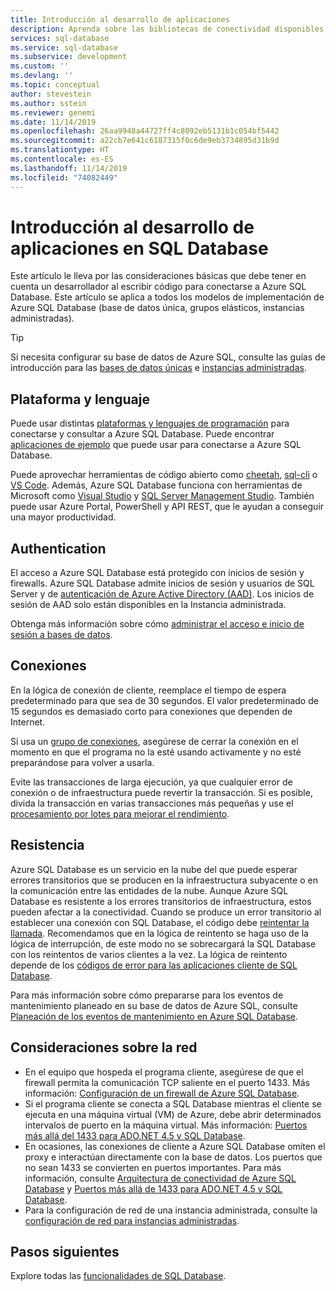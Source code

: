 ```yaml
---
title: Introducción al desarrollo de aplicaciones
description: Aprenda sobre las bibliotecas de conectividad disponibles y los procedimientos recomendados para las aplicaciones que se conectan a SQL Database.
services: sql-database
ms.service: sql-database
ms.subservice: development
ms.custom: ''
ms.devlang: ''
ms.topic: conceptual
author: stevestein
ms.author: sstein
ms.reviewer: genemi
ms.date: 11/14/2019
ms.openlocfilehash: 26aa9948a44727ff4c8092eb5131b1c054bf5442
ms.sourcegitcommit: a22cb7e641c6187315f0c6de9eb3734895d31b9d
ms.translationtype: HT
ms.contentlocale: es-ES
ms.lasthandoff: 11/14/2019
ms.locfileid: "74082449"
---
```

# <a name="sql-database-application-development-overview"></a>Introducción al desarrollo de aplicaciones en SQL Database

Este artículo le lleva por las consideraciones básicas que debe tener en cuenta un desarrollador al escribir código para conectarse a Azure SQL Database. Este artículo se aplica a todos los modelos de implementación de Azure SQL Database (base de datos única, grupos elásticos, instancias administradas).

> [!TIP]
> Si necesita configurar su base de datos de Azure SQL, consulte las guías de introducción para las [bases de datos únicas](sql-database-single-database-quickstart-guide.md) e [instancias administradas](sql-database-managed-instance-quickstart-guide.md).
>

## <a name="language-and-platform"></a>Plataforma y lenguaje

Puede usar distintas [plataformas y lenguajes de programación](sql-database-connect-query.md) para conectarse y consultar a Azure SQL Database. Puede encontrar [aplicaciones de ejemplo](https://azure.microsoft.com/resources/samples/?service=sql-database&sort=0) que puede usar para conectarse a Azure SQL Database.

Puede aprovechar herramientas de código abierto como [cheetah](https://github.com/wunderlist/cheetah), [sql-cli](https://www.npmjs.com/package/sql-cli) o [VS Code](https://code.visualstudio.com/). Además, Azure SQL Database funciona con herramientas de Microsoft como [Visual Studio](https://www.visualstudio.com/downloads/) y [SQL Server Management Studio](https://msdn.microsoft.com/library/ms174173.aspx). También puede usar Azure Portal, PowerShell y API REST, que le ayudan a conseguir una mayor productividad.

## <a name="authentication"></a>Authentication

El acceso a Azure SQL Database está protegido con inicios de sesión y firewalls. Azure SQL Database admite inicios de sesión y usuarios de SQL Server y de [autenticación de Azure Active Directory (AAD)](sql-database-aad-authentication.md). Los inicios de sesión de AAD solo están disponibles en la Instancia administrada. 

Obtenga más información sobre cómo [administrar el acceso e inicio de sesión a bases de datos](sql-database-manage-logins.md).

## <a name="connections"></a>Conexiones

En la lógica de conexión de cliente, reemplace el tiempo de espera predeterminado para que sea de 30 segundos. El valor predeterminado de 15 segundos es demasiado corto para conexiones que dependen de Internet.

Si usa un [grupo de conexiones](https://msdn.microsoft.com/library/8xx3tyca.aspx), asegúrese de cerrar la conexión en el momento en que el programa no la esté usando activamente y no esté preparándose para volver a usarla.

Evite las transacciones de larga ejecución, ya que cualquier error de conexión o de infraestructura puede revertir la transacción. Si es posible, divida la transacción en varias transacciones más pequeñas y use el [procesamiento por lotes para mejorar el rendimiento](sql-database-use-batching-to-improve-performance.md).

## <a name="resiliency"></a>Resistencia

Azure SQL Database es un servicio en la nube del que puede esperar errores transitorios que se producen en la infraestructura subyacente o en la comunicación entre las entidades de la nube. Aunque Azure SQL Database es resistente a los errores transitorios de infraestructura, estos pueden afectar a la conectividad. Cuando se produce un error transitorio al establecer una conexión con SQL Database, el código debe [reintentar la llamada](sql-database-connectivity-issues.md). Recomendamos que en la lógica de reintento se haga uso de la lógica de interrupción, de este modo no se sobrecargará la SQL Database con los reintentos de varios clientes a la vez. La lógica de reintento depende de los [códigos de error para las aplicaciones cliente de SQL Database](troubleshoot-connectivity-issues-microsoft-azure-sql-database.md).

Para más información sobre cómo prepararse para los eventos de mantenimiento planeado en su base de datos de Azure SQL, consulte [Planeación de los eventos de mantenimiento en Azure SQL Database](sql-database-planned-maintenance.md).

## <a name="network-considerations"></a>Consideraciones sobre la red

- En el equipo que hospeda el programa cliente, asegúrese de que el firewall permita la comunicación TCP saliente en el puerto 1433.  Más información: [Configuración de un firewall de Azure SQL Database](sql-database-configure-firewall-settings.md).
- Si el programa cliente se conecta a SQL Database mientras el cliente se ejecuta en una máquina virtual (VM) de Azure, debe abrir determinados intervalos de puerto en la máquina virtual. Más información: [Puertos más allá del 1433 para ADO.NET 4.5 y SQL Database](sql-database-develop-direct-route-ports-adonet-v12.md).
- En ocasiones, las conexiones de cliente a Azure SQL Database omiten el proxy e interactúan directamente con la base de datos. Los puertos que no sean 1433 se convierten en puertos importantes. Para más información, consulte [Arquitectura de conectividad de Azure SQL Database](sql-database-connectivity-architecture.md) y [Puertos más allá de 1433 para ADO.NET 4.5 y SQL Database](sql-database-develop-direct-route-ports-adonet-v12.md).
- Para la configuración de red de una instancia administrada, consulte la [configuración de red para instancias administradas](sql-database-howto-managed-instance.md#network-configuration).

## <a name="next-steps"></a>Pasos siguientes

Explore todas las [funcionalidades de SQL Database](sql-database-technical-overview.md).
